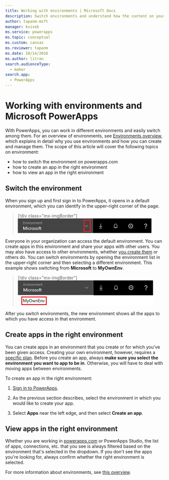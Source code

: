 ```yaml
---
title: Working with environments | Microsoft Docs
description: Switch environments and understand how the content on your pages change.
author: tapanm-msft
manager: kvivek
ms.service: powerapps
ms.topic: conceptual
ms.custom: canvas
ms.reviewer: tapanm
ms.date: 10/14/2016
ms.author: litran
search.audienceType: 
  - maker
search.app: 
  - PowerApps
---
```

# Working with environments and Microsoft PowerApps
With PowerApps, you can work in different environments and easily switch among them. For an overview of environments, see [Environments overview](../../administrator/environments-overview.md), which explains in detail why you use environments and how you can create and manage them. The scope of this article will cover the following topics on environment:

- how to switch the environment on powerapps.com
- how to create an app in the right environment
- how to view an app in the right environment

## Switch the environment
When you sign up and first sign in to PowerApps, it opens in a default environment, which you can identify in the upper-right corner of the page.

> [!div class="mx-imgBorder"]
> ![Default environment](./media/working-with-environments/env-dropdown.png)

Everyone in your organization can access the default environment. You can create apps in this environment and share your apps with other users. You may also have access to other environments, whether [you create them](../../administrator/environments-administration.md) or others do. You can switch environments by opening the environment list in the upper-right corner and then selecting a different environment. This example shows switching from **Microsoft** to **MyOwnEnv**.

> [!div class="mx-imgBorder"]
> ![Switch environment](./media/working-with-environments/switch-environment.png)

After you switch environments, the new environment shows all the apps to which you have access in that environment.

## Create apps in the right environment
You can create apps in an environment that you create or for which you've been given access. Creating your own environment, however, requires a [specific plan](../../administrator/pricing-billing-skus.md). Before you create an app, always **make sure you select the environment you want to app to be in**. Otherwise, you will have to deal with moving apps between environments.

To create an app in the right environment:

1. [Sign in to PowerApps](http://make.powerapps.com?utm_source=padocs&utm_medium=linkinadoc&utm_campaign=referralsfromdoc).

1. As the previous section describes, select the environment in which you would like to create your app.

1. Select **Apps** near the left edge, and then select **Create an app**.

## View apps in the right environment
Whether you are working in [powerapps.com](http://make.powerapps.com?utm_source=padocs&utm_medium=linkinadoc&utm_campaign=referralsfromdoc) or PowerApps Studio, the list of apps, connections, etc. that you see is always filtered based on the environment that's selected in the dropdown. If you don't see the apps you're looking for, always confirm whether the right environment is selected.

For more information about environments, see [this overview](../../administrator/environments-overview.md).
